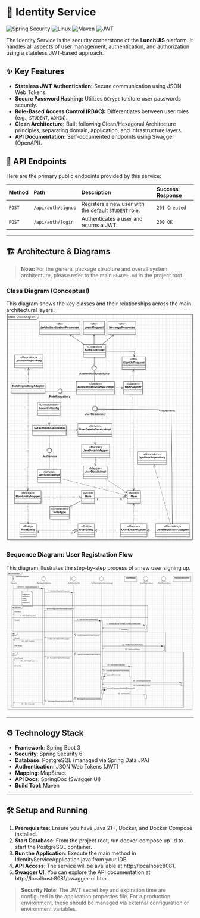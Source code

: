 # 🔐 Identity Service

![Spring Security](https://img.shields.io/badge/Spring_Security-6DB33F?style=for-the-badge&logo=Spring-Security&logoColor=white)
![Linux](https://img.shields.io/badge/Linux-FCC624?style=for-the-badge&logo=linux&logoColor=black)
![Maven](https://img.shields.io/badge/apache_maven-C71A36?style=for-the-badge&logo=apachemaven&logoColor=white)
![JWT](https://img.shields.io/badge/JWT-000000?style=for-the-badge&logo=JSON%20web%20tokens&logoColor=white)

The Identity Service is the security cornerstone of the **LunchUIS** platform. It handles all aspects of user management, authentication, and authorization using a stateless JWT-based approach.

## ✨ Key Features

-   **Stateless JWT Authentication:** Secure communication using JSON Web Tokens.
-   **Secure Password Hashing:** Utilizes `BCrypt` to store user passwords securely.
-   **Role-Based Access Control (RBAC):** Differentiates between user roles (e.g., `STUDENT`, `ADMIN`).
-   **Clean Architecture:** Built following Clean/Hexagonal Architecture principles, separating domain, application, and infrastructure layers.
-   **API Documentation:** Self-documented endpoints using Swagger (OpenAPI).

## 🔑 API Endpoints

Here are the primary public endpoints provided by this service:

| Method | Path               | Description                                           | Success Response |
|:-------|:-------------------|:------------------------------------------------------|:-----------------|
| `POST` | `/api/auth/signup` | Registers a new user with the default `STUDENT` role. | `201 Created`    |
| `POST` | `/api/auth/login`  | Authenticates a user and returns a JWT.               | `200 OK`         |

---

## 🏗️ Architecture & Diagrams

> **Note:** For the general package structure and overall system architecture, please refer to the main `README.md` in the project root.

### Class Diagram (Conceptual)

This diagram shows the key classes and their relationships across the main architectural layers.
![Class Diagram](doc/diagrams/class.png)

### Sequence Diagram: User Registration Flow

This diagram illustrates the step-by-step process of a new user signing up.
![Sequence Diagram](doc/diagrams/seq.png)

---

## ⚙️ Technology Stack
* **Framework**: Spring Boot 3
* **Security**: Spring Security 6
* **Database**: PostgreSQL (managed via Spring Data JPA)
* **Authentication**: JSON Web Tokens (JWT)
* **Mapping**: MapStruct
* **API Docs**: SpringDoc (Swagger UI)
* **Build Tool**: Maven

---

## 🛠️ Setup and Running
1. **Prerequisites**: Ensure you have Java 21+, Docker, and Docker Compose installed.
2. **Start Database**: From the project root, run docker-compose up -d to start the PostgreSQL container.
3. **Run the Application**: Execute the main method in IdentityServiceApplication.java from your IDE.
4. **API Access**: The service will be available at http://localhost:8081.
5. **Swagger UI**: You can explore the API documentation at http://localhost:8081/swagger-ui.html.

> **Security Note**: The JWT secret key and expiration time are configured in the application.properties file. For a production environment, these should be managed via external configuration or environment variables.